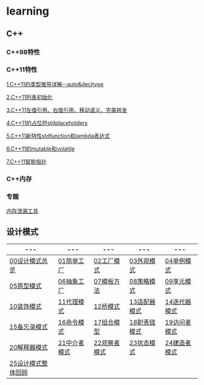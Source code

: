 # learning
## C++

### C++98特性



### C++11特性

[1.C++11的类型推导详解--auto&decltype](doc/cpp/cpp2011/1.C++11的类型推导详解--auto&decltype.md)

[2.C++11列表初始化](doc/cpp/cpp2011/2.C++11列表初始化.md)

[3.C++11左值引用、右值引用、移动语义、完美转发](doc/cpp/cpp2011/3.C++11左值引用、右值引用、移动语义、完美转发.md)

[4.C++11的占位符stdplaceholders](doc/cpp/cpp2011/4.C++11的占位符stdplaceholders.md)

[5.C++11新特性stdfunction和lambda表达式](doc/cpp/cpp2011/5.C++11新特性stdfunction和lambda表达式.md)

[6.C++11的mutable和volatile](doc/cpp/cpp2011/6.C++11的mutable和volatile.md)

[7.C++11智能指针](doc/cpp/cpp2011/7.C++11智能指针.md)



### C++内存



### 专题

[内存泄漏工具](doc/cpp/topic/内存泄漏工具.md)



## 设计模式
| --- | --- | --- | --- | --- |
| ------------------------------------------------------ | -------------------------------------------------- | ------------------------------------------------------------ | ------------------------------------------------------ | ------------------------------------------------------ |
| [00设计模式总览](doc/design_pattern/00设计模式总览.md) | [01简单工厂](doc/design_pattern/01简单工厂.md)     | [02工厂模式](doc/design_pattern/02工厂模式.md)     | [03外观模式](doc/design_pattern/03外观模式.md) | [04单例模式](doc/design_pattern/04单例模式.md) |
| [05原型模式](doc/design_pattern/05原型模式.md)               | [06抽象工厂](doc/design_pattern/06抽象工厂.md)     | [07模板方法](doc/design_pattern/07模板方法.md)     | [08策略模式](doc/design_pattern/08策略模式.md) | [09享元模式](doc/design_pattern/09享元模式.md) |
| [10装饰模式](doc/design_pattern/10装饰模式.md)               | [11代理模式](doc/design_pattern/11代理模式.md)     | [12桥模式](doc/design_pattern/12桥模式.md)         | [13适配器模式](doc/design_pattern/13适配器模式.md) | [14迭代器模式](doc/design_pattern/14迭代器模式.md) |
| [15备忘录模式](doc/design_pattern/15备忘录模式.md)           | [16命令模式](doc/design_pattern/16命令模式.md)     | [17组合模型](doc/design_pattern/17组合模型.md)     | [18职责链模式](doc/design_pattern/18职责链模式.md) | [19访问者模式](doc/design_pattern/19访问者模式.md) |
| [20解释器模式](doc/design_pattern/20解释器模式.md)           | [21中介者模式](doc/design_pattern/21中介者模式.md) | [22观察者模式](doc/design_pattern/22观察者模式.md) | [23状态模式](doc/design_pattern/23状态模式.md) | [24建造者模式](doc/design_pattern/24建造者模式.md) |
| [25设计模式整体回顾](doc/design_pattern/25设计模式整体回顾.md) |                                                    |                                                    |  |  |

